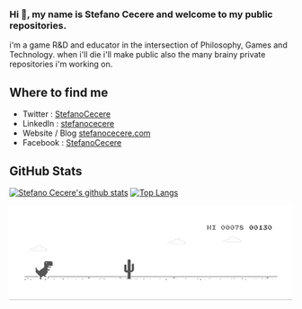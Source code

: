 ### Hi 👋, my name is Stefano Cecere and welcome to my public repositories.
i'm a game R&D and educator in the intersection of Philosophy, Games and Technology.
when i'll die i'll make public also the many brainy private repositories i'm working on.

## Where to find me
 - Twitter : [StefanoCecere](https://twitter.com/StefanoCecere)
 - LinkedIn : [stefanocecere](https://www.linkedin.com/in/stefanocecere)
 - Website / Blog [stefanocecere.com](https://stefanocecere.com)
 - Facebook : [StefanoCecere](https://www.facebook.com/StefanoCecere)

## GitHub Stats
[![Stefano Cecere's github stats](https://github-readme-stats.vercel.app/api?username=stefanocecere&hide=stars,contribs&count_private=true&show_icons=true&theme=solarized-dark&include_all_commits=true)](https://github.com/anuraghazra/github-readme-stats)
[![Top Langs](https://github-readme-stats.vercel.app/api/top-langs/?username=stefanocecere&layout=compact&count_private=true&show_icons=true&theme=solarized-dark&include_all_commits=true&hide=asp)](https://github.com/anuraghazra/github-readme-stats)

![image](https://github.com/StefanoCecere/StefanoCecere/blob/master/dino.gif)

<!--
**StefanoCecere/StefanoCecere** is a ✨ _special_ ✨ repository because its `README.md` (this file) appears on your GitHub profile.

Here are some ideas to get you started:

- 🔭 I’m currently working on ...
- 🌱 I’m currently learning ...
- 👯 I’m looking to collaborate on ...
- 🤔 I’m looking for help with ...
- 💬 Ask me about ...
- 📫 How to reach me: ...
- 😄 Pronouns: ...
- ⚡ Fun fact: ...
-->

